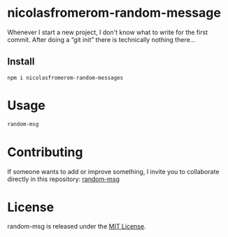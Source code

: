 
# nicolasfromerom-random-message

Whenever I start a new project, I don't know what to write for the first commit. After doing a “git init” there is technically nothing there...

## Install

```npm
npm i nicolasfromerom-random-messages
```

# Usage

```bash
random-msg
```

# Contributing
If someone wants to add or improve something, I invite you to collaborate directly in this repository: [random-msg](https://github.com/nicolasfromerom/nicolasfromerom-random-messages)

# License
random-msg is released under the [MIT License](https://opensource.org/licenses/MIT).